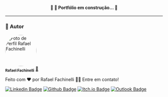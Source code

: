 <h4 align="center"> 
	🚧 💼 Portfólio em construção... 🚧
</h4>

---
### :boy: **Autor**

<a href="https://github.com/rafaelfachinelli">
 <img style="border-radius: 50%;" src="https://avatars3.githubusercontent.com/u/19878139?s=460&u=278a6f44f49af3c8edb13a811f7654dfe6e89341&v=4" width="100px;" alt="Foto de Perfil Rafael Fachinelli"/>
 <br />
 <sub><b>Rafael Fachinelli</b></sub></a> <a href="https://github.com/rafaelfachinelli" title="Rafael Fachinelli">💼</a>


Feito com ❤️ por Rafael Fachinelli 👋🏽 Entre em contato!

[![Linkedin Badge](https://img.shields.io/badge/-Rafael_Fachinelli-blue?style=flat-square&logo=Linkedin&logoColor=white&link=https://www.linkedin.com/in/rafaelfachinelli/)](https://www.linkedin.com/in/rafaelfachinelli/)
[![Github Badge](https://img.shields.io/badge/-rafaelfachinelli-000?style=flat-square&logo=Github&logoColor=white&link=https://github.com/rafaelfachinelli)](https://github.com/rafaelfachinelli)
[![Itch.io Badge](https://img.shields.io/badge/-rafaelfachinelli-FA5C5C?style=flat-square&logo=itch.io&logoColor=white&link=https://rafael-fachinelli.itch.io/)](https://rafael-fachinelli.itch.io/)
[![Outlook Badge](https://img.shields.io/badge/-rafael.fachinelli@fatec.sp.gov.br-0078d4?style=flat-square&logo=microsoft-outlook&logoColor=white&link=mailto:rafael.fachinelli@fatec.sp.gov.br)](mailto:rafael.fachinelli@fatec.sp.gov.br)
